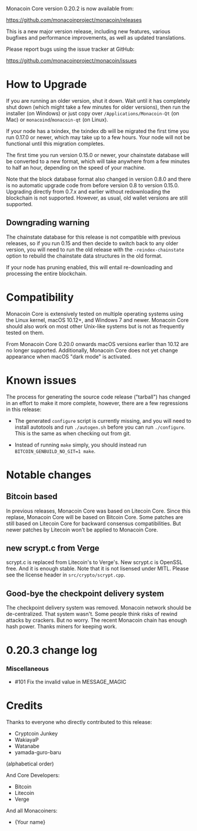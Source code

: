 Monacoin Core version 0.20.2 is now available from:

  <https://github.com/monacoinproject/monacoin/releases>

This is a new major version release, including new features, various bugfixes
and performance improvements, as well as updated translations.

Please report bugs using the issue tracker at GitHub:

  <https://github.com/monacoinproject/monacoin/issues>


How to Upgrade
==============

If you are running an older version, shut it down. Wait until it has completely
shut down (which might take a few minutes for older versions), then run the
installer (on Windows) or just copy over `/Applications/Monacoin-Qt` (on Mac)
or `monacoind`/`monacoin-qt` (on Linux).

If your node has a txindex, the txindex db will be migrated the first time you run 0.17.0 or newer, which may take up to a few hours. Your node will not be functional until this migration completes.

The first time you run version 0.15.0 or newer, your chainstate database will be converted to a
new format, which will take anywhere from a few minutes to half an hour,
depending on the speed of your machine.

Note that the block database format also changed in version 0.8.0 and there is no
automatic upgrade code from before version 0.8 to version 0.15.0. Upgrading
directly from 0.7.x and earlier without redownloading the blockchain is not supported.
However, as usual, old wallet versions are still supported.

Downgrading warning
-------------------

The chainstate database for this release is not compatible with previous
releases, so if you run 0.15 and then decide to switch back to any
older version, you will need to run the old release with the `-reindex-chainstate`
option to rebuild the chainstate data structures in the old format.

If your node has pruning enabled, this will entail re-downloading and
processing the entire blockchain.

Compatibility
==============

Monacoin Core is extensively tested on multiple operating systems
using the Linux kernel, macOS 10.12+, and Windows 7 and newer. Monacoin
Core should also work on most other Unix-like systems but is not as
frequently tested on them.

From Monacoin Core 0.20.0 onwards macOS versions earlier than 10.12 are no
longer supported. Additionally, Monacoin Core does not yet change appearance
when macOS "dark mode" is activated.

Known issues
============

The process for generating the source code release ("tarball") has changed in an
effort to make it more complete, however, there are a few regressions in
this release:

- The generated `configure` script is currently missing, and you will need to
  install autotools and run `./autogen.sh` before you can run
  `./configure`. This is the same as when checking out from git.

- Instead of running `make` simply, you should instead run
  `BITCOIN_GENBUILD_NO_GIT=1 make`.

Notable changes
===============

Bitcoin based
-------------

In previous releases, Monacoin Core was based on Litecoin Core.
Since this replase, Monacoin Core will be based on Bitcoin Core.
Some patches are still based on Litecoin Core for backward
consensus compatibilities. But newer patches by Litecoin won't
be applied to Monacoin Core.

new scrypt.c from Verge
-----------------------

scrypt.c is replaced from Litecoin's to Verge's.
New scrypt.c is OpenSSL free. And it is enough stable.
Note that it is not lisensed under MITL. Please see the license
header in `src/crypto/scrypt.cpp`.

Good-bye the checkpoint delivery system
---------------------------------------

The checkpoint delivery system was removed. Monacoin network
should be de-centralized. That system wasn't.
Some people think risks of rewind attacks by crackers.
But no worry. The recent Monacoin chain has enough hash power.
Thanks miners for keeping work.

0.20.3 change log
=================

### Miscellaneous

- #101 Fix the invalid value in MESSAGE_MAGIC

Credits
=======

Thanks to everyone who directly contributed to this release:

- Cryptcoin Junkey
- WakiayaP
- Watanabe
- yamada-guro-baru

(alphabetical order)

And Core Developers:

- Bitcoin
- Litecoin
- Verge

And all Monacoiners:

- {Your name}
